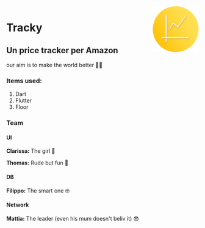 

<img src="./icona/Icona2.png" align="right" height="120" width="120"/>
              
# Tracky 
## Un price tracker per Amazon 

our aim is to make the world better 💪🏻 

### Items used:
  1. Dart
  2. Flutter
  3. Floor
  
 ### Team
 
  #### UI
  
  __Clarissa:__ The girl 👧 
  
  __Thomas:__ Rude but fun 🐻 
  
  #### DB
 
  __Filippo:__ The smart one 🤓 
 
  #### Network
  
  __Mattia:__ The leader (even his mum doesn't beliv it) 😎 
